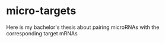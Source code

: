 # micro-targets
Here is my bachelor's thesis about pairing microRNAs with the corresponding target mRNAs
